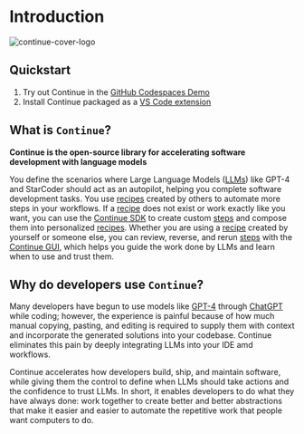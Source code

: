 # Introduction

![continue-cover-logo](/img/continue-cover-logo.png)

## Quickstart

1. Try out Continue in the [GitHub Codespaces Demo](./getting-started.md)
2. Install Continue packaged as a [VS Code extension](./install.md)

## What is `Continue`?

**Continue is the open-source library for accelerating software development with language models**

You define the scenarios where Large Language Models ([LLMs](./concepts/llm.md)) like GPT-4 and StarCoder should act as an autopilot, helping you complete software development tasks. You use [recipes](./concepts/recipe.md) created by others to automate more steps in your workflows. If a [recipe](./concepts/recipe.md) does not exist or work exactly like you want, you can use the [Continue SDK](./concepts/sdk.md) to create custom [steps](./concepts/step.md) and compose them into personalized [recipes](./concepts/recipe.md). Whether you are using a [recipe](./concepts/recipe.md) created by yourself or someone else, you can review, reverse, and rerun [steps](./concepts/step.md) with the [Continue GUI](./concepts/gui.md), which helps you guide the work done by LLMs and learn when to use and trust them.

## Why do developers use `Continue`?

Many developers have begun to use models like [GPT-4](https://openai.com/research/gpt-4) through [ChatGPT](https://openai.com/blog/chatgpt) while coding; however, the experience is painful because of how much manual copying, pasting, and editing is required to supply them with context and incorporate the generated solutions into your codebase. Continue eliminates this pain by deeply integrating LLMs into your IDE amd workflows.

Continue accelerates how developers build, ship, and maintain software, while giving them the control to define when LLMs should take actions and the confidence to trust LLMs. In short, it enables developers to do what they have always done: work together to create better and better abstractions that make it easier and easier to automate the repetitive work that people want computers to do.